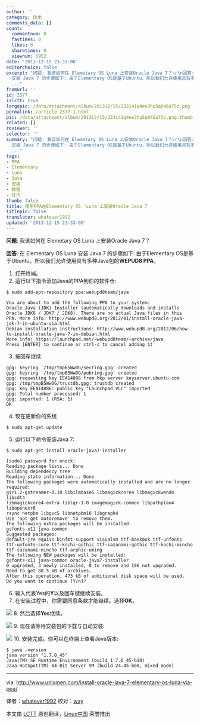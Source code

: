 ```yaml
---
author: ''
category: 技术
comments_data: []
count:
  commentnum: 0
  favtimes: 0
  likes: 0
  sharetimes: 0
  viewnum: 6952
date: '2013-12-15 23:33:00'
editorchoice: false
excerpt: "问题: 我该如何在 Elemetary OS Luna 上安装Oracle Java 7？\r\n回答: 在 Elementary OS Luna
  安装 Java 7 的步骤如下: 由于Elementary OS是基于Ubuntu，所以我们允许使用具有多种Java包的WEPUD8 PPA。\r\n\r\n\r\n打开终端。\r\n\r\n\r\n
  ..."
fromurl: ''
id: 2377
islctt: true
largepic: /data/attachment/album/201312/15/233141q4ee3hu5q046a75z.png
permalink: /article-2377-1.html
pic: /data/attachment/album/201312/15/233141q4ee3hu5q046a75z.png.thumb.jpg
related: []
reviewer: ''
selector: ''
summary: "问题: 我该如何在 Elemetary OS Luna 上安装Oracle Java 7？\r\n回答: 在 Elementary OS Luna
  安装 Java 7 的步骤如下: 由于Elementary OS是基于Ubuntu，所以我们允许使用具有多种Java包的WEPUD8 PPA。\r\n\r\n\r\n打开终端。\r\n\r\n\r\n
  ..."
tags:
- PPA
- Elementary
- Luna
- Java
- 安装
- 教程
- 技巧
thumb: false
title: 使用PPA在Elementary OS 'Luna'上安装Oracle Java 7
titlepic: false
translator: whatever1992
updated: '2013-12-15 23:33:00'
---
```


**问题**: 我该如何在 Elemetary OS Luna 上安装Oracle Java 7？


**回答**: 在 Elementary OS Luna 安装 Java 7 的步骤如下: 由于Elementary OS是基于Ubuntu，所以我们允许使用具有多种Java包的**WEPUD8 PPA**。


1. 打开终端。
2. 运行以下指令添加Java的PPA到你的软件仓:



```
$ sudo add-apt-repository ppa:webupd8team/java

You are about to add the following PPA to your system:
Oracle Java (JDK) Installer (automatically downloads and installs Oracle JDK6 / JDK7 / JDK8). There are no actual Java files in this PPA. More info: http://www.webupd8.org/2012/01/install-oracle-java-jdk-7-in-ubuntu-via.html
Debian installation instructions: http://www.webupd8.org/2012/06/how-to-install-oracle-java-7-in-debian.html
More info: https://launchpad.net/~webupd8team/+archive/java
Press [ENTER] to continue or ctrl-c to cancel adding it

```
3. 按回车继续



```
gpg: keyring `/tmp/tmpB5WwDG/secring.gpg' created
gpg: keyring `/tmp/tmpB5WwDG/pubring.gpg' created
gpg: requesting key EEA14886 from hkp server keyserver.ubuntu.com
gpg: /tmp/tmpB5WwDG/trustdb.gpg: trustdb created
gpg: key EEA14886: public key "Launchpad VLC" imported
gpg: Total number processed: 1
gpg: imported: 1 (RSA: 1)
OK

```
4. 现在更新你的系统



```
$ sudo apt-get update

```
5. 运行以下命令安装Java 7:



```
$ sudo apt-get install oracle-java7-installer

[sudo] password for enock:
Reading package lists... Done
Building dependency tree
Reading state information... Done
The following packages were automatically installed and are no longer required:
gir1.2-gstreamer-0.10 libilmbase6 libmagickcore4 libmagickwand4 libcdt4
libmagickcore4-extra liblqr-1-0 imagemagick-common libpathplan4 libopenexr6
rsync netpbm libgvc5 libnetpbm10 libgraph4
Use 'apt-get autoremove' to remove them.
The following extra packages will be installed:
gsfonts-x11 java-common
Suggested packages:
default-jre equivs binfmt-support visualvm ttf-baekmuk ttf-unfonts
ttf-unfonts-core ttf-kochi-gothic ttf-sazanami-gothic ttf-kochi-mincho
ttf-sazanami-mincho ttf-arphic-uming
The following NEW packages will be installed:
gsfonts-x11 java-common oracle-java7-installer
0 upgraded, 3 newly installed, 0 to remove and 196 not upgraded.
Need to get 88.5 kB of archives.
After this operation, 473 kB of additional disk space will be used.
Do you want to continue [Y/n]?

```
6. 输入代表Yes的**Y**以及回车键继续安装。
7. 在安装过程中，你需要同意条款才能继续。选择**OK**。


![](/data/attachment/album/201312/15/233141q4ee3hu5q046a75z.png)
8. 然后选择**Yes**继续。


![](/data/attachment/album/201312/15/233143t49bixqxakktkp7j.png)
9. 现在请等待安装包的下载与自动安装:


![](/data/attachment/album/201312/15/233157vdvh4i2gipziv5q0.png)
10. 安装完成。你可以在终端上查看Java版本:



```
$ java -version
java version "1.7.0_45"
Java(TM) SE Runtime Environment (build 1.7.0_45-b18)
Java HotSpot(TM) 64-Bit Server VM (build 24.45-b08, mixed mode)

```



---


via: <http://www.unixmen.com/install-oracle-java-7-elementary-os-luna-via-ppa/>


译者：[whatever1992](https://github.com/whatever1992) 校对：[wxy](https://github.com/wxy)


本文由 [LCTT](https://github.com/LCTT/TranslateProject) 原创翻译，[Linux中国](http://linux.cn/) 荣誉推出
